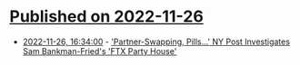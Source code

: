 # [Published on 2022-11-26](index.md)

* [2022-11-26, 16:34:00](https://news.slashdot.org/story/22/11/26/0533242/partner-swapping-pills-ny-post-investigates-sam-bankman-frieds-ftx-party-house?utm_source=rss1.0mainlinkanon&utm_medium=feed) - ['Partner-Swapping, Pills...'  NY Post Investigates Sam Bankman-Fried's 'FTX Party House'](https://news.slashdot.org/story/22/11/26/0533242/partner-swapping-pills-ny-post-investigates-sam-bankman-frieds-ftx-party-house?utm_source=rss1.0mainlinkanon&utm_medium=feed)
